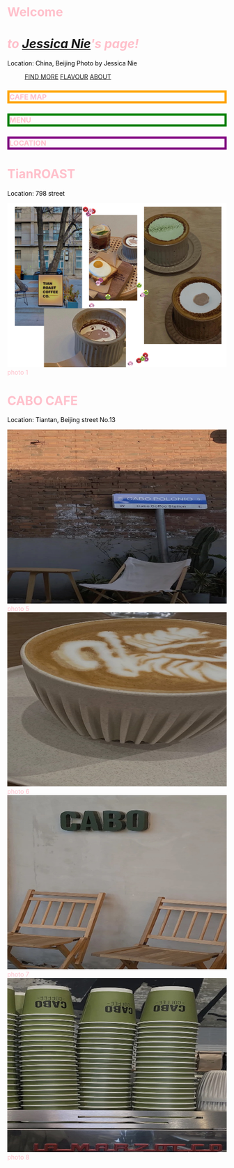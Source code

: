  <head>
    	<title>Beijing Coffee Map</title>
</head>  

<body>	
	<style>
body {background-image: url("cafe2.jpg");}
		
 <h1="color: Purple;">
  h1 {font-size: 250%;}
    h2{color: orange;}
    h2 {font-size: 300%;}
    h3{color: pink;}
    p {color: black;}
    div {color: pink;}
    
</style>
 <div>
         
  <div id="HomePage"> <h1 id="Welcome">Welcome</h1>

  <h1><i>to <a href="Jessica">Jessica Nie</a>'s page!</i></h1>
                               <div class="divider"></div>
                            
</div>

<p>Location: China, Beijing  
	Photo by Jessica Nie<br></p>
<figure class="hover-menu">

  <div>
    <a href="#">FIND MORE</a>
    <a href="#">FLAVOUR</a>
    <a href="#">ABOUT</a>
  </div>
</figure>

<h3 style="border: 5px solid orange;">CAFE MAP</h3>
<h3 style="border: 5px solid green;">MENU</h3>
<h3 style="border: 5px solid purple;">LOCATION</h3>



<h1>TianROAST</h1>
<p>Location: 798 street</p>
<div class="coffee">
  <a target="_blank" href="cafe1.png">
    <img src="cafe1.png" alt="cafe1">
  </a>
  <div class="desc">photo 1</div>
</div>



<h1>CABO CAFE</h1>
<p>Location:  Tiantan, Beijing street No.13 </p>
    	
<div class="coffee">
  <a target="_blank" href="co5.jpg">
    <img src="co5.jpg" alt="co1" width="600" height="400">
  </a>
  <div class="desc">photo 5</div>
</div>

<div class="coffee">
  <a target="_blank" href="co6.jpg">
    <img src="co6.jpg" alt="co2" width="600" height="400">
  </a>
  <div class="desc">photo 6</div>
</div>

<div class="coffee">
  <a target="_blank" href="co7.jpg">
    <img src="co7.jpg" alt="co3" width="600" height="400">
  </a>
  <div class="desc">photo 7</div>
</div>

<div class="coffee">
  <a target="_blank" href="co8.jpg">
    <img src="co8.jpg" alt="co4" width="600" height="400">
  </a>
  <div class="desc">photo 8</div>
</div>


</body>
